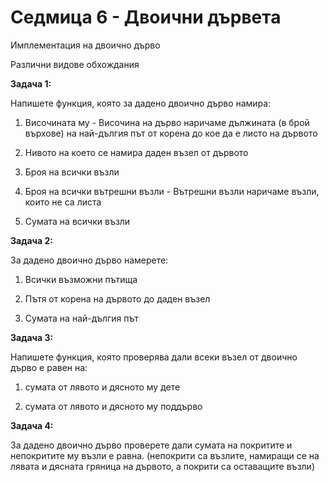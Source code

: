 # Седмица 6 - Двоични дървета

Имплементация на двоично дърво

Различни видове обхождания

**Задача 1:**

Напишете функция, която за дадено двоично дърво намира:

1) Височината му - Височина на дърво наричаме дължината (в брой върхове) на най-дългия път от корена до кое да е листо на дървото

2) Нивото на което се намира даден възел от дървото

3) Броя на всички възли

4) Броя на всички вътрешни възли - Вътрешни възли наричаме възли, които не са листа

5) Сумата на всички възли


**Задача 2:**

За дадено двоично дърво намерете:

1) Всички възможни пътища

2) Пътя от корена на дървото до даден възел

3) Сумата на най-дългия път 


**Задача 3:**

Напишете функция, която проверява дали всеки възел от двоично дърво е равен на:

1) сумата от лявото и дясното му дете

2) сумата от лявото и дясното му поддърво


**Задача 4:**

За дадено двоично дърво проверете дали сумата на покритите и непокритите му възли е равна. (непокрити са възлите, намиращи се на лявата и дясната гряница на дървото, а покрити са оставащите възли)


